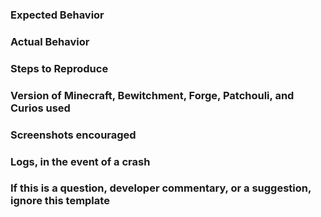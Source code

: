 ### Expected Behavior


### Actual Behavior


### Steps to Reproduce


### Version of Minecraft, Bewitchment, Forge, Patchouli, and Curios used


### Screenshots encouraged


### Logs, in the event of a crash


### If this is a question, developer commentary, or a suggestion, ignore this template
